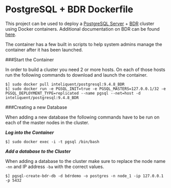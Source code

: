 PostgreSQL + BDR Dockerfile
===========================

This project can be used to deploy a [PostgreSQL Server](https://www.postgresql.org/) + [BDR](http://bdr-project.org/docs/stable/index.html) cluster using Docker containers. Additional documentation on BDR can be found [here](https://2ndquadrant.com/en/resources/bdr/).

The container has a few built in scripts to help system admins manage the container after it has been launched.

###Start the Container

In order to build a cluster you need 2 or more hosts. On each of those hosts run the following commands to download and launch the container.

```
$] sudo docker pull inteliquent/postgresql:9.4.8_BDR
$] sudo docker run -e PGSQL_INIT=true -e PGSQL_MASTERS=127.0.0.1/32 -e PGSQL_DEPLOYMENT_TYPE=replicated --name pgsql --net=host -d inteliquent/postgresql:9.4.8_BDR
```

###Creating a new Database

When adding a new database the following commands have to be run on each of the master nodes in the cluster.

**_Log into the Container_**

```
$] sudo docker exec -i -t pgsql /bin/bash
```

**_Add a database to the Cluster_**

When adding a database to the cluster make sure to replace the node name `-nn` and IP address `-ba` with the correct values.

```
$] pgsql-create-bdr-db -d bdrdemo -o postgres -n node_1 -ip 127.0.0.1 -p 5432
```
